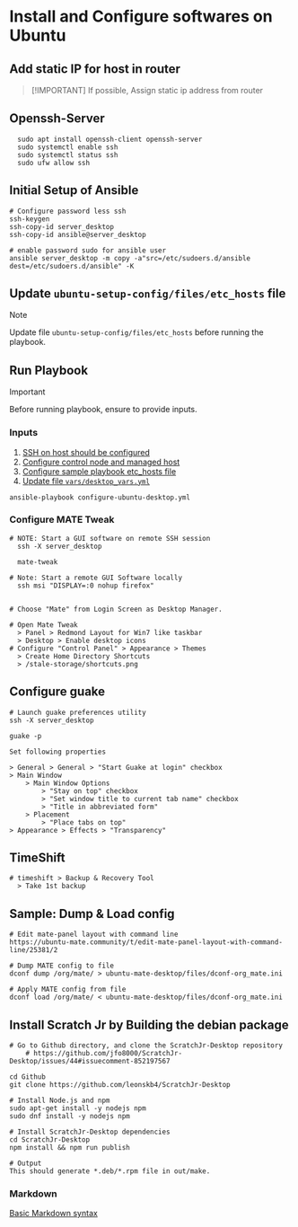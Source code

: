 # Install and Configure softwares on Ubuntu

## Add static IP for host in router
> [!IMPORTANT] If possible, Assign static ip address from router

## Openssh-Server
```
  sudo apt install openssh-client openssh-server
  sudo systemctl enable ssh
  sudo systemctl status ssh
  sudo ufw allow ssh
```

## Initial Setup of Ansible
```
# Configure password less ssh
ssh-keygen
ssh-copy-id server_desktop
ssh-copy-id ansible@server_desktop

# enable password sudo for ansible user
ansible server_desktop -m copy -a"src=/etc/sudoers.d/ansible dest=/etc/sudoers.d/ansible" -K

```

## Update `ubuntu-setup-config/files/etc_hosts` file
> [!NOTE]
> Update file `ubuntu-setup-config/files/etc_hosts` before running the playbook.

## Run Playbook
> [!IMPORTANT]
> Before running playbook, ensure to provide inputs.

### Inputs
1. [SSH on host should be configured](#openssh-server)
2. [Configure control node and managed host](#initial-setup-of-ansible)
3. [Configure sample playbook etc_hosts file](#update-ubuntu-setup-configfilesetc_hosts-file)
4. [Update file `vars/desktop_vars.yml`](vars/desktop_vars.yml)



`ansible-playbook configure-ubuntu-desktop.yml`

### Configure MATE Tweak
```
# NOTE: Start a GUI software on remote SSH session
  ssh -X server_desktop

  mate-tweak

# Note: Start a remote GUI Software locally
  ssh msi "DISPLAY=:0 nohup firefox"


# Choose "Mate" from Login Screen as Desktop Manager.

# Open Mate Tweak
  > Panel > Redmond Layout for Win7 like taskbar
  > Desktop > Enable desktop icons
# Configure "Control Panel" > Appearance > Themes
  > Create Home Directory Shortcuts
  > /stale-storage/shortcuts.png
```

## Configure guake
```
# Launch guake preferences utility
ssh -X server_desktop

guake -p

Set following properties

> General > General > "Start Guake at login" checkbox
> Main Window
    > Main Window Options
        > "Stay on top" checkbox
        > "Set window title to current tab name" checkbox
        > "Title in abbreviated form"
    > Placement
        > "Place tabs on top"
> Appearance > Effects > "Transparency"

```

## TimeShift
```
# timeshift > Backup & Recovery Tool
  > Take 1st backup
```

## Sample: Dump & Load config

```
# Edit mate-panel layout with command line
https://ubuntu-mate.community/t/edit-mate-panel-layout-with-command-line/25381/2

# Dump MATE config to file
dconf dump /org/mate/ > ubuntu-mate-desktop/files/dconf-org_mate.ini

# Apply MATE config from file
dconf load /org/mate/ < ubuntu-mate-desktop/files/dconf-org_mate.ini
```

## Install Scratch Jr by Building the debian package
```
# Go to Github directory, and clone the ScratchJr-Desktop repository
    # https://github.com/jfo8000/ScratchJr-Desktop/issues/44#issuecomment-852197567

cd Github
git clone https://github.com/leonskb4/ScratchJr-Desktop

# Install Node.js and npm
sudo apt-get install -y nodejs npm
sudo dnf install -y nodejs npm

# Install ScratchJr-Desktop dependencies
cd ScratchJr-Desktop
npm install && npm run publish

# Output
This should generate *.deb/*.rpm file in out/make.
```

### Markdown
[Basic Markdown syntax](https://docs.github.com/en/get-started/writing-on-github/getting-started-with-writing-and-formatting-on-github/basic-writing-and-formatting-syntax)